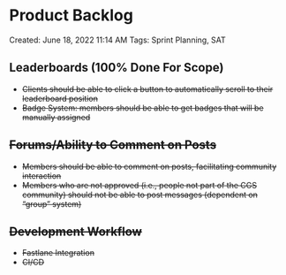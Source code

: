 # Product Backlog

Created: June 18, 2022 11:14 AM
Tags: Sprint Planning, SAT

## Leaderboards (100% Done For Scope)

- ~~Clients should be able to click a button to automatically scroll to their leaderboard position~~
- ~~Badge System: members should be able to get badges that will be manually assigned~~

## ~~Forums/Ability to Comment on Posts~~

- ~~Members should be able to comment on posts, facilitating community interaction~~
- ~~Members who are not approved (i.e., people not part of the CGS community) should not be able to post messages
  (dependent on “group” system)~~

## ~~Development Workflow~~
- ~~Fastlane Integration~~
- ~~CI/CD~~
